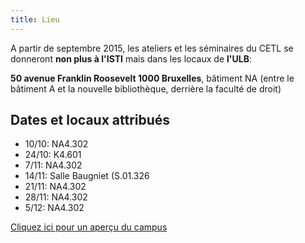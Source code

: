 ```yaml
---
title: Lieu
---
```


A partir de septembre 2015, les ateliers et les séminaires du CETL se donneront **non plus à l'ISTI** mais dans les locaux de **l'ULB**:

**50 avenue Franklin Roosevelt 1000 Bruxelles**, bâtiment NA (entre le bâtiment A et la nouvelle bibliothèque, derrière la faculté de droit)

## Dates et locaux attribués

- 10/10: NA4.302
- 24/10: K4.601
- 7/11: NA4.302
- 14/11: Salle Baugniet (S.01.326
- 21/11: NA4.302
- 28/11: NA4.302
- 5/12: NA4.302

[Cliquez ici pour un aperçu du campus](http://www.ulb.ac.be/campus/solbosch/plan.html)
